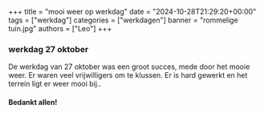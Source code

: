+++
title = "mooi weer op werkdag"
date = "2024-10-28T21:29:20+00:00"
tags = ["werkdag"]
categories = ["werkdagen"]
banner = "rommelige tuin.jpg"
authors = ["Leo"]
+++

### werkdag 27 oktober

De werkdag van 27 oktober was een groot succes, mede door het mooie weer. Er waren veel vrijwilligers om te klussen. Er is hard gewerkt en het terrein ligt er weer mooi bij..

#### Bedankt allen!

